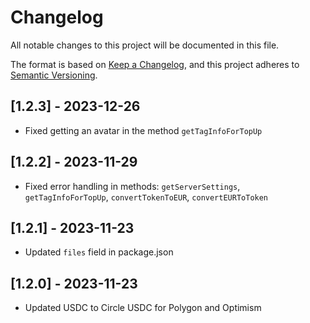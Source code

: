 # Changelog

All notable changes to this project will be documented in this file.

The format is based on [Keep a Changelog](https://keepachangelog.com/en/1.0.0/),
and this project adheres to [Semantic Versioning](https://semver.org/spec/v2.0.0.html).

## [1.2.3] - 2023-12-26

- Fixed getting an avatar in the method `getTagInfoForTopUp`

## [1.2.2] - 2023-11-29

- Fixed error handling in methods: `getServerSettings`, `getTagInfoForTopUp`, `convertTokenToEUR`, `convertEURToToken`

## [1.2.1] - 2023-11-23

- Updated `files` field in package.json

## [1.2.0] - 2023-11-23

- Updated USDC to Circle USDC for Polygon and Optimism
